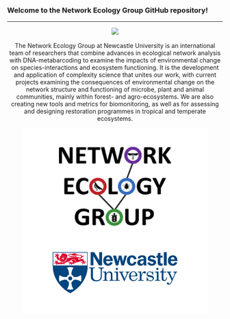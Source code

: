 ### Welcome to the Network Ecology Group GitHub repository!
---
<p align="center">
  <img src="https://img.shields.io/twitter/url/https/twitter.com/NCLNEG.svg?style=social&label=Follow%20%40NCLNEG)" />
</p>

<p align="center">
The Network Ecology Group at Newcastle University is an international team of researchers that combine advances in ecological network analysis with DNA-metabarcoding to examine the impacts of environmental change on species-interactions and ecosystem functioning. It is the development and application of complexity science that unites our work, with current projects examining the consequences of environmental change on the network structure and functioning of microbe, plant and animal communities, mainly within forest- and agro-ecosystems. We are also creating new tools and metrics for biomonitoring, as well as for assessing and designing restoration programmes in tropical and temperate ecosystems.
</p>

<p align="center">
  <img src="https://github.com/NewcastleUni-NetworkEcologyGroup/.github/blob/main/images/NEG_github.png" />
</p>



<!-- <p align="center">
  <img src="https://img.shields.io/badge/RStudio-4285F4?style=plastic&logo=rstudio&logoColor=white" /><img src="https://img.shields.io/badge/Visual%20Studio%20Code-0078d7.svg?style=plastic&logo=visual-studio-code&logoColor=white" /><img src="https://img.shields.io/badge/r-%23276DC3.svg?style=plastic&logo=r&logoColor=white" /><img src="https://img.shields.io/badge/python-3670A0?style=plastic&logo=python&logoColor=ffdd54" />
</p> -->